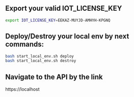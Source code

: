 ## Export your valid IOT_LICENSE_KEY
```bash
export IOT_LICENSE_KEY=EEKAZ-MUYJD-AMHYH-KPGNQ
```

## Deploy/Destroy your local env by next commands:
```bash
bash start_local_env.sh deploy
bash start_local_env.sh destroy
```

## Navigate to the API by the link
https://localhost
